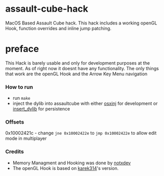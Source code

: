 # assault-cube-hack
MacOS Based Assault Cube hack. This hack includes a working openGL Hook, function overrides and inline jump patching.
# preface
This Hack is barely usable and only for development purposes at the moment. As of right now it doesnt have any functionality. The only things that work are the openGL Hook and the Arrow Key Menu navigation
### How to run
- run `make`
- inject the dylib into assaultcube with either [osxinj](https://github.com/scen/osxinj) for development or [insert_dylib](https://github.com/Tyilo/insert_dylib) for persistence
### Offsets
0x10002421c - change `jne 0x10002422e` to `jmp 0x10002422e` to allow edit mode in multiplayer

### Credits 
- Memory Managment and Hooking was done by [notxdev](https://github.com/notxdev)
- The openGL Hook is based on [karek314](https://github.com/karek314/macOS-OpenGL-hook)'s version.
